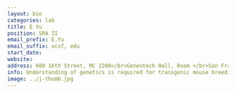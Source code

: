 ```yaml
---
layout: bio
categories: lab
title: E Yu
position: SRA II
email_prefix: E.Yu
email_suffix: ucsf, edu
start_date:
website:
address: 600 16th Street, MC 2280</br>Genentech Hall, Room </br>San Francisco, CA 94158-</br>
info: Understanding of genetics is required for transgenic mouse breeding.
image: ../j-thumb.jpg
---
```

